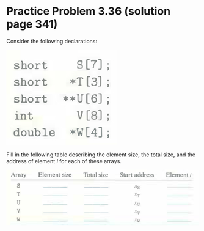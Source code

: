 # Practice Problem 3.36 (solution page 341)
Consider the following declarations:

![](./images/3.36.png)

Fill in the following table describing the element size, the total size, and the address of element $i$ for each of these arrays.

![](./images/3.36_2.png)